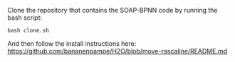 Clone the repository that contains the SOAP-BPNN code by running the bash script:

```
bash clone.sh
```

And then follow the install instructions here:
https://github.com/bananenpampe/H2O/blob/move-rascaline/README.md
